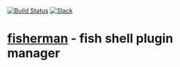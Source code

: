 [slack-link]: https://fisherman-wharf.herokuapp.com/
[slack-badge]: https://img.shields.io/badge/slack-join%20the%20chat-00B9FF.svg?style=flat-square
[travis-link]: https://travis-ci.org/fisherman/fisherman
[travis-badge]: https://img.shields.io/travis/fisherman/fisherman.svg?style=flat-square

[![Build Status][travis-badge]][travis-link]
[![Slack][slack-badge]][slack-link]

# [fisherman] - fish shell plugin manager

[fisherman]: http://fisherman.sh
[fish shell]: https://github.com/fish-shell/fish-shell
[organization]: https://github.com/fisherman
[online]: http://fisherman.sh/#search

[English]: ../../README.md
[Español]: es-ES
[简体中文]: zh-CN
